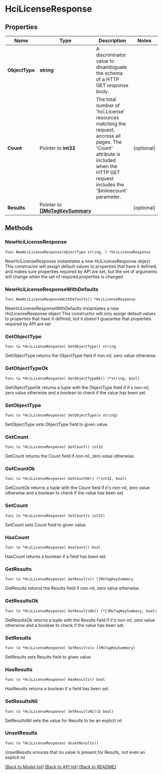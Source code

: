 # HciLicenseResponse

## Properties

Name | Type | Description | Notes
------------ | ------------- | ------------- | -------------
**ObjectType** | **string** | A discriminator value to disambiguate the schema of a HTTP GET response body. | 
**Count** | Pointer to **int32** | The total number of &#39;hci.License&#39; resources matching the request, accross all pages. The &#39;Count&#39; attribute is included when the HTTP GET request includes the &#39;$inlinecount&#39; parameter. | [optional] 
**Results** | Pointer to [**[]MoTagKeySummary**](MoTagKeySummary.md) |  | [optional] 

## Methods

### NewHciLicenseResponse

`func NewHciLicenseResponse(objectType string, ) *HciLicenseResponse`

NewHciLicenseResponse instantiates a new HciLicenseResponse object
This constructor will assign default values to properties that have it defined,
and makes sure properties required by API are set, but the set of arguments
will change when the set of required properties is changed

### NewHciLicenseResponseWithDefaults

`func NewHciLicenseResponseWithDefaults() *HciLicenseResponse`

NewHciLicenseResponseWithDefaults instantiates a new HciLicenseResponse object
This constructor will only assign default values to properties that have it defined,
but it doesn't guarantee that properties required by API are set

### GetObjectType

`func (o *HciLicenseResponse) GetObjectType() string`

GetObjectType returns the ObjectType field if non-nil, zero value otherwise.

### GetObjectTypeOk

`func (o *HciLicenseResponse) GetObjectTypeOk() (*string, bool)`

GetObjectTypeOk returns a tuple with the ObjectType field if it's non-nil, zero value otherwise
and a boolean to check if the value has been set.

### SetObjectType

`func (o *HciLicenseResponse) SetObjectType(v string)`

SetObjectType sets ObjectType field to given value.


### GetCount

`func (o *HciLicenseResponse) GetCount() int32`

GetCount returns the Count field if non-nil, zero value otherwise.

### GetCountOk

`func (o *HciLicenseResponse) GetCountOk() (*int32, bool)`

GetCountOk returns a tuple with the Count field if it's non-nil, zero value otherwise
and a boolean to check if the value has been set.

### SetCount

`func (o *HciLicenseResponse) SetCount(v int32)`

SetCount sets Count field to given value.

### HasCount

`func (o *HciLicenseResponse) HasCount() bool`

HasCount returns a boolean if a field has been set.

### GetResults

`func (o *HciLicenseResponse) GetResults() []MoTagKeySummary`

GetResults returns the Results field if non-nil, zero value otherwise.

### GetResultsOk

`func (o *HciLicenseResponse) GetResultsOk() (*[]MoTagKeySummary, bool)`

GetResultsOk returns a tuple with the Results field if it's non-nil, zero value otherwise
and a boolean to check if the value has been set.

### SetResults

`func (o *HciLicenseResponse) SetResults(v []MoTagKeySummary)`

SetResults sets Results field to given value.

### HasResults

`func (o *HciLicenseResponse) HasResults() bool`

HasResults returns a boolean if a field has been set.

### SetResultsNil

`func (o *HciLicenseResponse) SetResultsNil(b bool)`

 SetResultsNil sets the value for Results to be an explicit nil

### UnsetResults
`func (o *HciLicenseResponse) UnsetResults()`

UnsetResults ensures that no value is present for Results, not even an explicit nil

[[Back to Model list]](../README.md#documentation-for-models) [[Back to API list]](../README.md#documentation-for-api-endpoints) [[Back to README]](../README.md)


